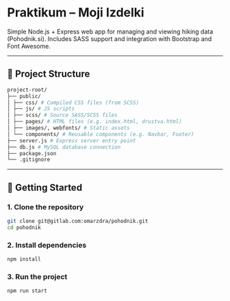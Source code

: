 # Praktikum – Moji Izdelki

Simple Node.js + Express web app for managing and viewing hiking data (Pohodnik.si). Includes SASS support and integration with Bootstrap and Font Awesome.

---

## 📁 Project Structure

```bash
project-root/
├── public/
│ ├── css/ # Compiled CSS files (from SCSS)
│ ├── js/ # JS scripts
│ ├── scss/ # Source SASS/SCSS files
│ ├── pages/ # HTML files (e.g. index.html, drustva.html)
│ ├── images/, webfonts/ # Static assets
│ └── components/ # Reusable components (e.g. Navbar, Footer)
├── server.js # Express server entry point
├── db.js # MySQL database connection
├── package.json
└── .gitignore
```

---

## 🚀 Getting Started

### 1. Clone the repository

```bash
git clone git@gitlab.com:omarzdra/pohodnik.git
cd pohodnik
```

### 2. Install dependencies

```bash
npm install
```

### 3. Run the project

```bash
npm run start
```
